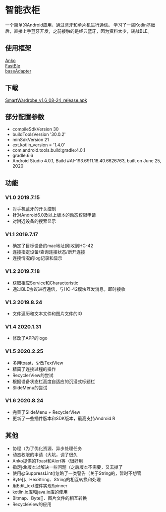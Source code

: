 # 智能衣柜
一个简单的Android应用，通过蓝牙和单片机进行通信。
学习了一些Kotlin基础后，直接上手蓝牙开发，之前接触的是经典蓝牙，因为资料太少，转战BLE。  

## 使用框架
[Anko](https://github.com/Kotlin/anko)  
[FastBle](https://github.com/Jasonchenlijian/FastBle)  
[baseAdapter](https://github.com/hongyangAndroid/baseAdapter)

## 下载
[SmartWardrobe_v1.6_08-24_release.apk](http://lfalive.top/SmartWardrobe.apk)

## 部分配置参数
* compileSdkVersion 30
* buildToolsVersion '30.0.2'
* minSdkVersion 21
* ext.kotlin_version = '1.4.0'
* com.android.tools.build:gradle:4.0.1
* gradle:6.6
* Android Studio 4.0.1, Build #AI-193.6911.18.40.6626763, built on June 25, 2020

## 功能

### V1.0 2019.7.15
* 对手机蓝牙的开关控制
* 针对Android6.0及以上版本的动态权限申请
* 对附近设备的搜索显示

### V1.1 2019.7.17

* 确定了目标设备的mac地址(刚收到HC-42
* 连接指定设备/查询连接状态/断开连接
* 连接情况的log记录和显示

### V1.2 2019.7.18
* 获取相应Service和Characteristic
* 通过BLE协议进行通信，与HC-42模块互发消息，即时接收

### V1.3 2019.8.24
* 文件遍历和文本文件和图片文件的IO

### V1.4 2020.1.31
* 修改了APP的logo

### V1.5 2020.2.25
* 多用toast，少改TextView
* 精简了连接过程的操作
* RecyclerView的尝试
* 根据设备状态栏高度自适应的沉浸式标题栏
* SlideMenu的尝试

### V1.6 2020.8.24
* 完善了SlideMenu + RecyclerView
* 更新了一些插件版本和SDK版本，最高支持Android R

## 其他
* 协程（为了优化资源、异步处理任务
* 动态权限的申请（大坑，调了很久
* Anko提供的Toast和Alert等（很好用
* 指定jdk版本以解决一些问题（之后版本不需要，又去掉了
* 使用@SuppressLint()忽略了一类警告（关于String的，暂时不想管
* Byte[]、HexString、String的相互转换和处理
* 用Edit_text控件实现Spinner
* kotlin.io库和java.io库的使用
* Bitmap、Byte[]、图片文件的相互转换
* RecycleView的应用